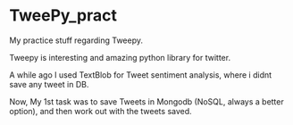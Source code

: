 # TweePy_pract
My practice stuff regarding Tweepy. 

Tweepy is interesting and amazing python library for twitter. 

A while ago I used TextBlob for Tweet sentiment analysis, where i didnt save any tweet in DB.

Now, My 1st task was to save Tweets in Mongodb (NoSQL, always a better option), and then work out with the tweets saved.
